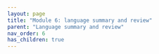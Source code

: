 ```yaml
---
layout: page
title: "Module 6: language summary and review"
parent: "Language summary and review"
nav_order: 6
has_children: true
---
```


